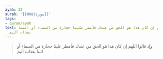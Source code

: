 ```yaml
---
ayah: 32
surah: '[[008|سورة]]'
tags:
- quran/ayah
text: وإذ قالوا اللهم إن كان هذا هو الحق من عندك فأمطر علينا حجارة من السماء أو ائتنا
  بعذاب أليم
---
```

> وإذ قالوا اللهم إن كان هذا هو الحق من عندك فأمطر علينا حجارة من السماء أو ائتنا بعذاب أليم
